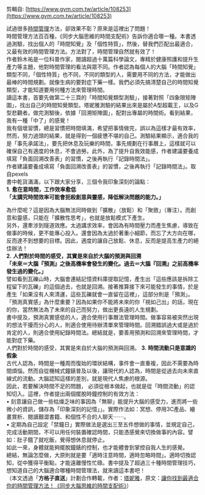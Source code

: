剪輯自: [https://www.gvm.com.tw/article/108253](https://www.gvm.com.tw/article/108253)
 
試過很多[時間管理](https://www.gvm.com.tw/tags/%E6%99%82%E9%96%93%E7%AE%A1%E7%90%86)方法，卻效果不彰？原來是這裡出了問題！  
時間管理方法百百種，《同步大腦思維的時間支配術》告訴你適合哪一種。本書透過測驗，找出個人的「時間知覺」及「個性特質」，然後，替我們匹配出最適合，又最有效的時間管理方法。方法對了，時間管理自然就有效了！  
作者鈴木祐是一位科普作家，閱讀超過十萬篇科學論文，專精於健康照護和提升生產力等主題，他對時間管理的看法與眾不同。作者認為每個人的大腦「時間知覺」類型不同，「個性特質」也不同，不同的類型的人，需要用不同的方法，才能做出最棒的時間規劃。就像生病的要對症下藥一樣。我們必須先搞清楚自己的時間知覺類型，才能知道要用何種方法來管理時間。  
讀這本書，首要先做第二十三頁的「時間知覺類型測驗」，接著對照「四象限矩陣圖」，找出自己的時間知覺類型。塔妮雅測驗的結果出來是屬於A型超載王，以及G型悲觀者。做完測驗後，依據「回溯矩陣圖」，配對出專屬的時間術。看到結果，我有一種「中了」的感覺！  
我有個壞習慣，總是習慣把時間填滿，希望把事情做完，誤以為這樣才最有效率，然而，努力過頭的結果，就是得到一個疲憊不堪的自己。測驗結果顯示，適合我的是「事先承諾法」，要先把休息及玩樂的時間，事先規劃在行事曆上，這樣就可以確保自己有適度的休息，不會過勞。此外，為了提升自我效能感，作者建議要養成填寫「負面回溯改善表」的習慣，之後再執行「記錄時間法」。  
作者建議要養成填寫「負面回溯改善表」的習慣，之後再執行「記錄時間法」。取自pexels  
書中乾貨滿滿，以下跟大家分享，三個令我印象深刻的論點：  
**1.** **愈在意時間，工作效率愈低**  
**「太講究時間效率可能會扼殺創意與靈感，降低解決問題的能力。」**
 
為什麼呢？這是因為大腦無法同時做到「擴散」（放鬆）和「聚斂」（專注）。而創意和靈感，只能在「擴散性思考」，也就是放鬆模式下產生。  
另外，還牽涉到隧道效應。太過講求效率，會因為有時間壓力而產生焦慮，導致在做事的時候，更不能專心投入。還會因為太過於著重小細節，而忘了大方向在哪，反而達不到想要的目標。因此，適度的讓自己放鬆、休息，反而是提高生產力的絕佳辦法！  
**2.** **人們對於時間的感受，其實是來自於大腦的預測與回溯**   
**「未來＝大腦『預測』之後高機率會發生的變化。過去＝大腦『回溯』之前高機率發生過的變化。」**  
譬如看到瓦礫山時，大腦會連結記憶資料庫提取記憶，產生出「這些應該是拆除工程留下的瓦礫」的這個過去，也就是回溯。接著推算接下來可能發生的事情，於是產生「如果沒有人來清運，這些瓦礫就會一直留在這裡」，這部分則是「預測」。  
「預測真實感」為什麼重要？因為如果你不能將未來的你「視如己出」的話，現在的你，當然無法為了未來的自己而努力，做出更長遠的人生規劃。  
書中提及，預測真實感低的人，適合使用行事曆法管理時間。做事容易被突然出現的想法干擾而分心的人，則適合使用待辦清單來管理時間。回溯錯誤過大或是過於肯定的人，則適合使用紀錄時間法。總結就是，要善用預測和回溯來管理時間，才能對症下藥。  
人們對於時間的感受，其實是來自於大腦的預測與回溯。   **3.** **時間流動只是意識的假象**   
古代人認為，時間是一種周而復始的環狀結構，事件會一直重複，因此不需要為時間煩惱。然而自從機械式鐘錶普及以後，讓現代的人認為，時間是從過去向未來直線式的流動。大腦認知這樣的差別，就是現代人焦慮的根源。  
因此，若要解決時間不足的問題， 必須從根本做起，也就是從「時間流動」的認知切入。這裡，作者提出兩個擺脫時鐘控制的有效方法：  
• 刻意讓自己做一些枯燥乏味的事因為「無聊」能提升大腦的感受力，進而將一些微小的資訊，儲存為「印象深刻的記憶」」。實際作法如：冥想、停用3C產品、繪畫賞析、閱讀艱澀書籍、和個性不合的人聊天⋯⋯。  
• 定期為自己設定「禁鐘日」實際做法是選出三至五件想做的事情，並規定自己，完成活動期間，不可以用任何裝置確認時間，只能憑感覺來切換做事的內容。譬如：肚子餓了就吃飯，覺得想休息就停止。  
如此一來，身體就能夠擺脫鐘錶的控制，也才能體會到掌控自我人生的感覺。  
總結，無論怎麼做，大原則就是要「適時注意時間，適時忽略時間」。適時切換認知，從中獲得平衡點，才能遠離慢性忙碌。書中提及了超過三十種時間管理技巧，想知道自己的大腦適合哪種時間管理法，就來讀這本書吧！  
（本文透過「**方格子直送**」計劃合作轉載，作者：[塔妮雅](https://vocus.cc/user/6447794dfd897800016ee960)，原文：[讓你找到最適合你的時間管理方法！《同步大腦思維的時間支配術》](https://vocus.cc/article/6565a00afd89780001580683)）